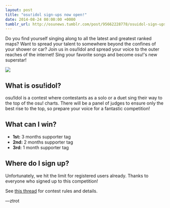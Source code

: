 ```yaml
---
layout: post
title: "osu!idol sign-ups now open!"
date: 2014-08-24 00:00:00 +0000
tumblr_url: http://osunews.tumblr.com/post/95662228778/osuidol-sign-ups-now-open
---
```


Do you find yourself singing along to all the latest and greatest ranked maps? Want to spread your talent to somewhere beyond the confines of your shower or car? Join us in osu!Idol and spread your voice to the outer reaches of the internet! Sing your favorite songs and become osu!'s new superstar!

![](/wiki/shared/news/2014-08-24-osuidol-sign-ups-now-open/osuidolannounce.png)

## What is osu!idol?

osu!Idol is a contest where contestants as a solo or a duet sing their way to the top of the osu! charts. There will be a panel of judges to ensure only the best rise to the top, so prepare your voice for a fantastic competition!  

## What can I win?

- **1st:** 3 months supporter tag
- **2nd:** 2 months supporter tag
- **3rd:** 1 month supporter tag  

## Where do I sign up?

Unfortunately, we hit the limit for registered users already. Thanks to everyone who signed up to this competition!  

See [this thread](https://osu.ppy.sh/community/forums/posts/3305412) for contest rules and details.

—ztrot
